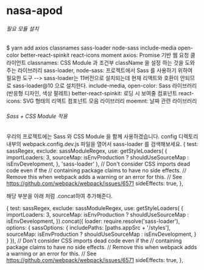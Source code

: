 # nasa-apod

###### 필요 모듈 설치
$ yarn add axios classnames sass-loader node-sass include-media open-color better-react-spinkit react-icons moment
axios: Promise 기반 웹 요청 클라이언트
classnames: CSS Module 과 조건부 className 을 설정 하는 것을 도와주는 라이브러리
sass-loader, node-sass: 프로젝트에서 Sass 를 사용하기 위하여 필요한 도구 --> sass-loader는 11버전으로 설치되는데 현재 리액트와 호환이 안되므로 sass-loader@10 으로 설치한다.
include-media, open-color: Sass 라이브러리 (반응형 디자인, 색상 팔레트)
better-react-spinkit: 로딩 시 보여줄 컴포넌트
react-icons: SVG 형태의 리액트 컴포넌트 모음 라이브러리
moemnt: 날짜 관련 라이브러리

###### Sass + CSS Module 적용
우리의 프로젝트에는 Sass 와 CSS Module 을 함께 사용하겠습니다.
config 디렉토리 내부의 webpack.config.dev.js 파일을 열어서 sass-loader 를 검색해보세요.
{
  test: sassRegex,
  exclude: sassModuleRegex,
  use: getStyleLoaders(
    {
      importLoaders: 3,
      sourceMap: isEnvProduction
        ? shouldUseSourceMap
        : isEnvDevelopment,
    },
    'sass-loader'
  ),
  // Don't consider CSS imports dead code even if the
  // containing package claims to have no side effects.
  // Remove this when webpack adds a warning or an error for this.
  // See https://github.com/webpack/webpack/issues/6571
  sideEffects: true,
 },
 
 
해당 부분을 아래 처럼 .concat하여 추가해준다.


{
  test: sassRegex,
  exclude: sassModuleRegex,
  use: getStyleLoaders(
    {
      importLoaders: 3,
      sourceMap: isEnvProduction
        ? shouldUseSourceMap
        : isEnvDevelopment,
    }).concat({
    loader: require.resolve('sass-loader'),
    options: {
      sassOptions: {
        includePaths: [paths.appSrc + '/styles'],
        sourceMap: isEnvProduction ? shouldUseSourceMap : isEnvDevelopment,
      }
    }
  }),
  // Don't consider CSS imports dead code even if the
  // containing package claims to have no side effects.
  // Remove this when webpack adds a warning or an error for this.
  // See https://github.com/webpack/webpack/issues/6571
  sideEffects: true,
 },
